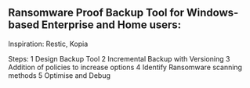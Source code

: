 ## Ransomware Proof Backup Tool for Windows-based Enterprise and Home users:

Inspiration: Restic, Kopia

Steps: 
1 Design Backup Tool
2 Incremental Backup with Versioning
3 Addition of policies to increase options
4 Identify Ransomware scanning methods
5 Optimise and Debug
